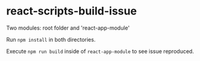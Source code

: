 # react-scripts-build-issue

Two modules: root folder and 'react-app-module'

Run `npm install` in both directories.

Execute `npm run build` inside of `react-app-module` to see issue reproduced.

